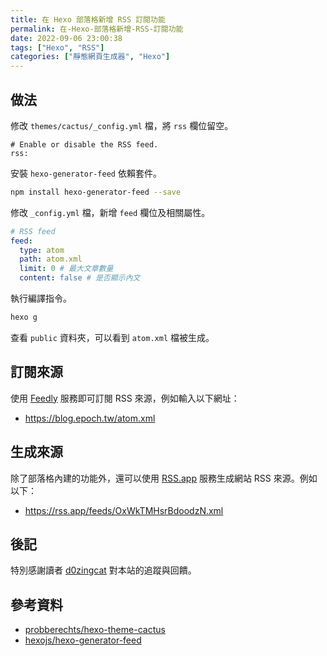 ```yaml
---
title: 在 Hexo 部落格新增 RSS 訂閱功能
permalink: 在-Hexo-部落格新增-RSS-訂閱功能
date: 2022-09-06 23:00:38
tags: ["Hexo", "RSS"]
categories: ["靜態網頁生成器", "Hexo"]
---
```


## 做法

修改 `themes/cactus/_config.yml` 檔，將 `rss` 欄位留空。

```RAML
# Enable or disable the RSS feed.
rss:
```

安裝 `hexo-generator-feed` 依賴套件。

```BASH
npm install hexo-generator-feed --save
```

修改 `_config.yml` 檔，新增 `feed` 欄位及相關屬性。

```YAML
# RSS feed
feed:
  type: atom
  path: atom.xml
  limit: 0 # 最大文章數量
  content: false # 是否顯示內文
```

執行編譯指令。

```BASH
hexo g
```

查看 `public` 資料夾，可以看到 `atom.xml` 檔被生成。

## 訂閱來源

使用 [Feedly](https://feedly.com) 服務即可訂閱 RSS 來源，例如輸入以下網址：

- <https://blog.epoch.tw/atom.xml>

## 生成來源

除了部落格內建的功能外，還可以使用 [RSS.app](https://rss.app/feed/OxWkTMHsrBdoodzN?utm_source=rssviewer&utm_medium=website) 服務生成網站 RSS 來源。例如以下：

- <https://rss.app/feeds/OxWkTMHsrBdoodzN.xml>

## 後記

特別感謝讀者 [d0zingcat](https://github.com/d0zingcat) 對本站的追蹤與回饋。

## 參考資料

- [probberechts/hexo-theme-cactus](https://github.com/probberechts/hexo-theme-cactus)
- [hexojs/hexo-generator-feed](https://github.com/hexojs/hexo-generator-feed)
